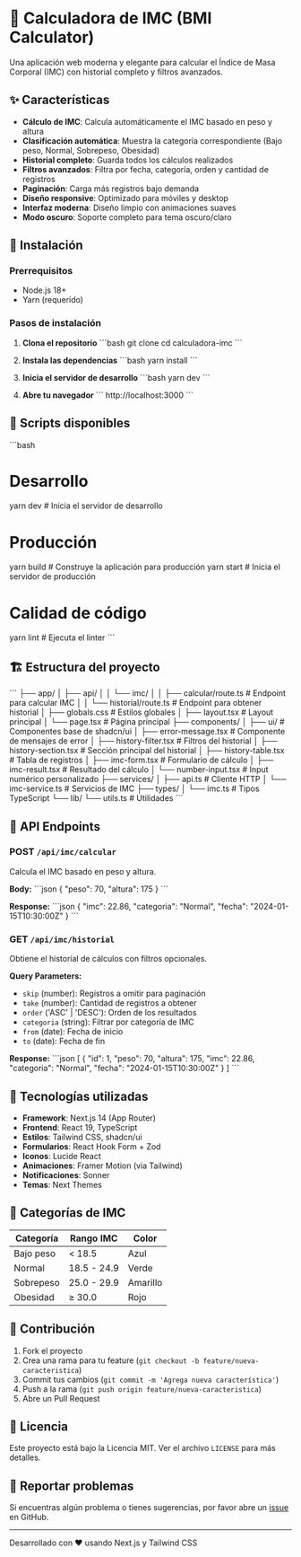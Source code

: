 # 🏥 Calculadora de IMC (BMI Calculator)

Una aplicación web moderna y elegante para calcular el Índice de Masa Corporal (IMC) con historial completo y filtros avanzados.

## ✨ Características

- **Cálculo de IMC**: Calcula automáticamente el IMC basado en peso y altura
- **Clasificación automática**: Muestra la categoría correspondiente (Bajo peso, Normal, Sobrepeso, Obesidad)
- **Historial completo**: Guarda todos los cálculos realizados
- **Filtros avanzados**: Filtra por fecha, categoría, orden y cantidad de registros
- **Paginación**: Carga más registros bajo demanda
- **Diseño responsive**: Optimizado para móviles y desktop
- **Interfaz moderna**: Diseño limpio con animaciones suaves
- **Modo oscuro**: Soporte completo para tema oscuro/claro

## 🚀 Instalación

### Prerrequisitos

- Node.js 18+ 
- Yarn (requerido)

### Pasos de instalación

1. **Clona el repositorio**
   \`\`\`bash
   git clone <url-del-repositorio>
   cd calculadora-imc
   \`\`\`

2. **Instala las dependencias**
   \`\`\`bash
   yarn install
   \`\`\`

3. **Inicia el servidor de desarrollo**
   \`\`\`bash
   yarn dev
   \`\`\`

4. **Abre tu navegador**
   \`\`\`
   http://localhost:3000
   \`\`\`

## 📝 Scripts disponibles

\`\`\`bash
# Desarrollo
yarn dev          # Inicia el servidor de desarrollo

# Producción
yarn build        # Construye la aplicación para producción
yarn start        # Inicia el servidor de producción

# Calidad de código
yarn lint         # Ejecuta el linter
\`\`\`

## 🏗️ Estructura del proyecto

\`\`\`
├── app/
│   ├── api/
│   │   └── imc/
│   │       ├── calcular/route.ts    # Endpoint para calcular IMC
│   │       └── historial/route.ts   # Endpoint para obtener historial
│   ├── globals.css                  # Estilos globales
│   ├── layout.tsx                   # Layout principal
│   └── page.tsx                     # Página principal
├── components/
│   ├── ui/                          # Componentes base de shadcn/ui
│   ├── error-message.tsx            # Componente de mensajes de error
│   ├── history-filter.tsx           # Filtros del historial
│   ├── history-section.tsx          # Sección principal del historial
│   ├── history-table.tsx            # Tabla de registros
│   ├── imc-form.tsx                 # Formulario de cálculo
│   ├── imc-result.tsx               # Resultado del cálculo
│   └── number-input.tsx             # Input numérico personalizado
├── services/
│   ├── api.ts                       # Cliente HTTP
│   └── imc-service.ts               # Servicios de IMC
├── types/
│   └── imc.ts                       # Tipos TypeScript
└── lib/
    └── utils.ts                     # Utilidades
\`\`\`

## 🔌 API Endpoints

### POST `/api/imc/calcular`
Calcula el IMC basado en peso y altura.

**Body:**
\`\`\`json
{
  "peso": 70,
  "altura": 175
}
\`\`\`

**Response:**
\`\`\`json
{
  "imc": 22.86,
  "categoria": "Normal",
  "fecha": "2024-01-15T10:30:00Z"
}
\`\`\`

### GET `/api/imc/historial`
Obtiene el historial de cálculos con filtros opcionales.

**Query Parameters:**
- `skip` (number): Registros a omitir para paginación
- `take` (number): Cantidad de registros a obtener
- `order` ('ASC' | 'DESC'): Orden de los resultados
- `categoria` (string): Filtrar por categoría de IMC
- `from` (date): Fecha de inicio
- `to` (date): Fecha de fin

**Response:**
\`\`\`json
[
  {
    "id": 1,
    "peso": 70,
    "altura": 175,
    "imc": 22.86,
    "categoria": "Normal",
    "fecha": "2024-01-15T10:30:00Z"
  }
]
\`\`\`

## 🎨 Tecnologías utilizadas

- **Framework**: Next.js 14 (App Router)
- **Frontend**: React 19, TypeScript
- **Estilos**: Tailwind CSS, shadcn/ui
- **Formularios**: React Hook Form + Zod
- **Iconos**: Lucide React
- **Animaciones**: Framer Motion (via Tailwind)
- **Notificaciones**: Sonner
- **Temas**: Next Themes

## 🎯 Categorías de IMC

| Categoría | Rango IMC | Color |
|-----------|-----------|-------|
| Bajo peso | < 18.5 | Azul |
| Normal | 18.5 - 24.9 | Verde |
| Sobrepeso | 25.0 - 29.9 | Amarillo |
| Obesidad | ≥ 30.0 | Rojo |

## 🤝 Contribución

1. Fork el proyecto
2. Crea una rama para tu feature (`git checkout -b feature/nueva-caracteristica`)
3. Commit tus cambios (`git commit -m 'Agrega nueva característica'`)
4. Push a la rama (`git push origin feature/nueva-caracteristica`)
5. Abre un Pull Request

## 📄 Licencia

Este proyecto está bajo la Licencia MIT. Ver el archivo `LICENSE` para más detalles.

## 🐛 Reportar problemas

Si encuentras algún problema o tienes sugerencias, por favor abre un [issue](../../issues) en GitHub.

---

Desarrollado con ❤️ usando Next.js y Tailwind CSS
